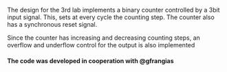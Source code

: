 The design for the 3rd lab implements a binary counter controlled by a 3bit input signal. This, sets at
every cycle the counting step.
The counter also has a synchronous reset signal. 

Since the counter has increasing and decreasing counting steps, an overflow and underflow control for the output is also implemented
#### The code was developed in cooperation with @gfrangias
